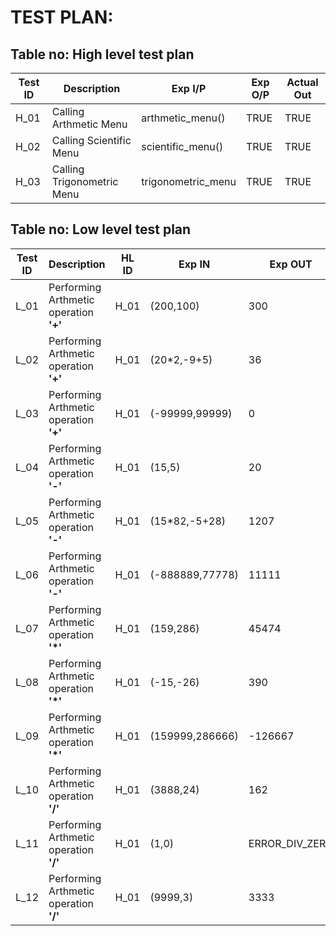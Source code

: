 # TEST PLAN:

## Table no: High level test plan

| **Test ID** | **Description**                                              | **Exp I/P** | **Exp O/P** | **Actual Out** | 
|-------------|--------------------------------------------------------------|-------------|-------------|----------------|
|  H_01       |Calling Arthmetic Menu|arthmetic_menu()|TRUE|TRUE|
|  H_02       |Calling Scientific Menu|scientific_menu()|TRUE|TRUE|
|  H_03       |Calling Trigonometric Menu|trigonometric_menu|TRUE|TRUE|

## Table no: Low level test plan

| **Test ID** | **Description**                                              |HL ID| **Exp IN** | **Exp OUT** | **Actual Out** |**Type Of Test**  |    
|-------------|--------------------------------------------------------------|-----|------------|-------------|------------------|------------------|
|  L_01       |Performing Arthmetic operation **'+'** |H_01|(200,100)|300|300|Requirement based |
|  L_02       |Performing Arthmetic operation **'+'**|H_01|(20*2,-9+5)|36|36|Scenario based|
|  L_03       |Performing Arthmetic operation **'+'**|H_01|(-99999,99999)|0|0|Boundary based|
|  L_04       |Performing Arthmetic operation **'-'** |H_01|(15,5)|20|20|Requirement based |
|  L_05       |Performing Arthmetic operation **'-'**|H_01|(15*82,-5+28)|1207|1207|Scenario based|
|  L_06       |Performing Arthmetic operation **'-'**|H_01|(-888889,77778)|11111|11111|Boundary based|
|  L_07       |Performing Arthmetic operation **'*'** |H_01|(159,286)|45474|45474|Requirement based |
|  L_08       |Performing Arthmetic operation **'*'**|H_01|(-15,-26)|390|390|Scenario based|
|  L_09       |Performing Arthmetic operation **'*'**|H_01|(159999,286666)|-126667|-126667|Boundary based|
|  L_10       |Performing Arthmetic operation **'/'** |H_01|(3888,24)|162|162|Requirement based |
|  L_11       |Performing Arthmetic operation **'/'**|H_01|(1,0)|ERROR_DIV_ZERO|ERROR_DIV_ZERO|Scenario based|
|  L_12       |Performing Arthmetic operation **'/'**|H_01|(9999,3)|3333|3333|Boundary based|
